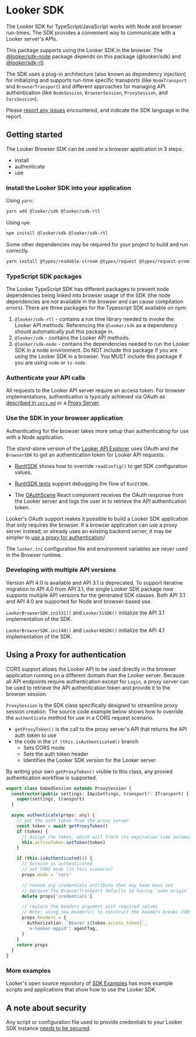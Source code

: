 # Looker SDK

The Looker SDK for TypeScript/JavaScript works with Node and browser run-times. The SDK provides a convenient way to communicate with a Looker server's APIs.

This package supports using the Looker SDK in the browser. The [@looker/sdk-node](https://www.npmjs.com/package/@looker/sdk-node) package depends on this package (@looker/sdk) and [@looker/sdk-rtl](https://www.npmjs.com/package/@looker/sdk-rtl).

The SDK uses a plug-in architecture (also known as dependency injection) for initializing and supports run-time specific transports (like `NodeTransport` and `BrowserTransport`) and different approaches for managing API authentication (like `NodeSession`, `BrowserSession`, `ProxySession`, and `CorsSession`).

Please [report any issues](https://github.com/looker-open-source/sdk-codegen/issues) encountered, and indicate the SDK language in the report.

## Getting started

The Looker Browser SDK can be used in a browser application in 3 steps:

- install
- authenticate
- use

### Install the Looker SDK into your application

Using `yarn`:

```bash
yarn add @looker/sdk @looker/sdk-rtl
```

Using `npm`:

```bash
npm install @looker/sdk @looker/sdk-rtl
```

Some other dependencies may be required for your project to build and run correctly.

```bash
yarn install @types/readable-stream @types/request @types/request-promise-native -D
```

### TypeScript SDK packages

The Looker TypeScript SDK has different packages to prevent node dependencies being linked into browser usage of the SDK (the node dependencies are not available in the browser and can cause compilation errors). There are three packages for the Typescript SDK available on npm:

1. `@looker/sdk-rtl` - contains a run time library needed to invoke the Looker API methods. Referencing the `@looker/sdk` as a dependency should automatically pull this package in.
2. `@looker/sdk` - contains the Looker API methods.
3. `@looker/sdk-node` - contains the dependencies needed to run the Looker SDK in a node environment. Do NOT include this package if you are using the Looker SDK in a browser. You MUST include this package if you are using `node` or `ts-node`.

### Authenticate your API calls

All requests to the Looker API server require an access token. For browser implementations, authentication is typically achieved via OAuth as [described in `cors.md`](../../docs/cors.md) or a [Proxy Server](#using-a-proxy-for-authentication).

### Use the SDK in your browser application

Authenticating for the browser takes more setup than authenticating for use with a Node application.

The stand-alone version of the [Looker API Explorer](../api-explorer) uses OAuth and the `BrowserSDK` to get an authentication token for Looker API requests.

- [RunItSDK](../run-it/src/utils/RunItSDK.ts) shows how to override `readConfig()` to get SDK configuration values.

- [RunItSDK tests](../run-it/src/utils/RunItSDK.spec.ts) support debugging the flow of `RunItSDK`.

- The [OAuthScene](../run-it/src/scenes/OAuthScene/OAuthScene.tsx) React component receives the OAuth response from the Looker server and logs the user in to retrieve the API authentication token.

Looker's OAuth support makes it possible to build a Looker SDK application that only requires the browser. If a browser application can use a proxy server instead, or already uses an existing backend server, it may be simpler to [use a proxy for authentication](#using-a-proxy-for-authentication)/

The `looker.ini` configuration file and environment variables are _never_ used in the Browser runtime.

### Developing with multiple API versions

Version API 4.0 is available and API 3.1 is deprecated. To support iterative migration to API 4.0 from API 3.1, the single Looker SDK package now supports multiple API versions for the generated SDK classes. Both API 3.1 and API 4.0 are supported for Node and browser-based use.

`LookerBrowserSDK.init31()` and `Looker31SDK()` initialize the API 3.1 implementation of the SDK.

`LookerBrowserSDK.init40()` and `Looker40SDK()` initialize the API 4.1 implementation of the SDK.

## Using a Proxy for authentication

CORS support allows the Looker API to be used directly in the browser application running on a different domain than the Looker server. Because all API endpoints require authentication except for `Login`, a proxy server can be used to retrieve the API authentication token and provide it to the browser session.

`ProxySession` is the SDK class specifically designed to streamline proxy session creation. The source code example below shows how to override the `authenticate` method for use in a CORS request scenario.

- `getProxyToken()` is the call to the proxy server's API that returns the API auth token to use
- the code in the `if (this.isAuthenticated()` branch
  - Sets CORS mode
  - Sets the auth token header
  - Identifies the Looker SDK version for the Looker server

By writing your own `getProxyToken()` visible to this class, any proxied authentication workflow is supported.

```typescript
export class EmbedSession extends ProxySession {
  constructor(public settings: IApiSettings, transport?: ITransport) {
    super(settings, transport)
  }

  async authenticate(props: any) {
    // get the auth token from the proxy server
    const token = await getProxyToken()
    if (token) {
      // Assign the token, which will track its expiration time automatically
      this.activeToken.setToken(token)
    }

    if (this.isAuthenticated()) {
      // Session is authenticated
      // set CORS mode (in this scenario)
      props.mode = 'cors'

      // remove any credentials attribute that may have been set
      // because the BrowserTransport defaults to having `same-origin` for credentials
      delete props['credentials']

      // replace the headers argument with required values
      // Note: using new Headers() to construct the headers breaks CORS for the Looker API. Don't know why yet
      props.headers = {
        Authorization: `Bearer ${token.access_token}`,
        'x-looker-appid': agentTag,
      }
    }
    return props
  }
}
```

### More examples

Looker's open source repository of [SDK Examples](https://github.com/looker-open-source/sdk-examples/tree/master/typescript) has more example scripts and applications that show how to use the Looker SDK.

## A note about security

Any script or configuration file used to provide credentials to your Looker SDK instance [needs to be secured](https://github.com/looker-open-source/sdk-codegen#securing-your-sdk-credentials).

